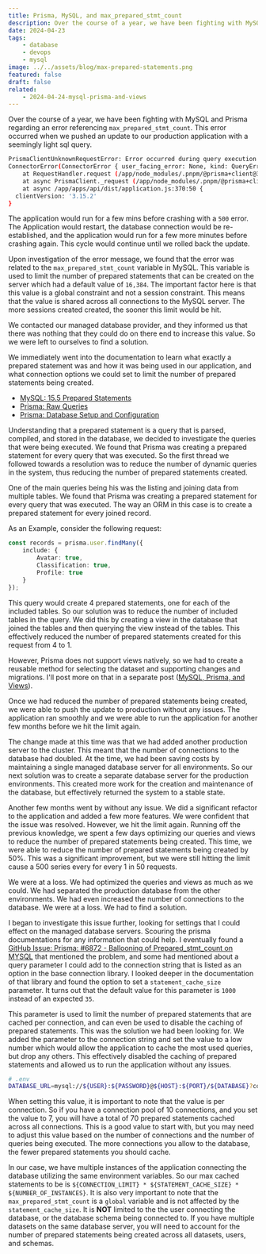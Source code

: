 ```yaml
---
title: Prisma, MySQL, and max_prepared_stmt_count
description: Over the course of a year, we have been fighting with MySQL and Prisma regarding an error referencing max_prepared_stmt_count. This is how we resolved it.
date: 2024-04-23
tags:
    - database
    - devops
    - mysql
image: ../../assets/blog/max-prepared-statements.png
featured: false
draft: false
related:
    - 2024-04-24-mysql-prisma-and-views
---
```


Over the course of a year, we have been fighting with MySQL and Prisma regarding an error referencing `max_prepared_stmt_count`. This error occurred when we pushed an update to our production application with a seemingly light sql query.

```sh
PrismaClientUnknownRequestError: Error occurred during query execution:
ConnectorError(ConnectorError { user_facing_error: None, kind: QueryError(Server(ServerError { code: 1461, message: "Can't create more than max_prepared_stmt_count statements (current value: 16382)", state: "42000" })) })
    at RequestHandler.request (/app/node_modules/.pnpm/@prisma+client@3.15.2_prisma@3.15.2/node_modules/@prisma/client/runtime/index.js:49026:15)
    at async PrismaClient._request (/app/node_modules/.pnpm/@prisma+client@3.15.2_prisma@3.15.2/node_modules/@prisma/client/runtime/index.js:49919:18)
    at async /app/apps/api/dist/application.js:370:50 {
  clientVersion: '3.15.2'
}
```

The application would run for a few mins before crashing with a `500` error. The Application would restart, the database connection would be re-established, and the application would run for a few more minutes before crashing again. This cycle would continue until we rolled back the update.

Upon investigation of the error message, we found that the error was related to the `max_prepared_stmt_count` variable in MySQL. This variable is used to limit the number of prepared statements that can be created on the server which had a default value of `16,384`. The important factor here is that this value is a global constraint and not a session constraint. This means that the value is shared across all connections to the MySQL server. The more sessions created created, the sooner this limit would be hit.

We contacted our managed database provider, and they informed us that there was nothing that they could do on there end to increase this value. So we were left to ourselves to find a solution.

We immediately went into the documentation to learn what exactly a prepared statement was and how it was being used in our application, and what connection options we could set to limit the number of prepared statements being created.

-   [MySQL: 15.5 Prepared Statements](https://dev.mysql.com/doc/refman/8.0/en/sql-prepared-statements.html)
-   [Prisma: Raw Queries](https://www.prisma.io/docs/orm/prisma-client/queries/raw-database-access/raw-queries)
-   [Prisma: Database Setup and Configuration](https://www.prisma.io/docs/orm/prisma-client/setup-and-configuration/databases-connections/connection-pool)

Understanding that a prepared statement is a query that is parsed, compiled, and stored in the database, we decided to investigate the queries that were being executed. We found that Prisma was creating a prepared statement for every query that was executed. So the first thread we followed towards a resolution was to reduce the number of dynamic queries in the system, thus reducing the number of prepared statements created.

One of the main queries being his was the listing and joining data from multiple tables. We found that Prisma was creating a prepared statement for every query that was executed. The way an ORM in this case is to create a prepared statement for every joined record.

As an Example, consider the following request:

```ts
const records = prisma.user.findMany({
    include: {
        Avatar: true,
        Classification: true,
        Profile: true
    }
});
```

This query would create 4 prepared statements, one for each of the included tables. So our solution was to reduce the number of included tables in the query. We did this by creating a view in the database that joined the tables and then querying the view instead of the tables. This effectively reduced the number of prepared statements created for this request from 4 to 1.

However, Prisma does not support views natively, so we had to create a reusable method for selecting the dataset and supporting changes and migrations. I'll post more on that in a separate post ([MySQL, Prisma, and Views](/blog/2024-04-24-mysql-prisma-and-views)).

Once we had reduced the number of prepared statements being created, we were able to push the update to production without any issues. The application ran smoothly and we were able to run the application for another few months before we hit the limit again.

The change made at this time was that we had added another production server to the cluster. This meant that the number of connections to the database had doubled. At the time, we had been saving costs by maintaining a single managed database server for all environments. So our next solution was to create a separate database server for the production environments. This created more work for the creation and maintenance of the database, but effectively returned the system to a stable state.

Another few months went by without any issue. We did a significant refactor to the application and added a few more features. We were confident that the issue was resolved. However, we hit the limit again. Running off the previous knowledge, we spent a few days optimizing our queries and views to reduce the number of prepared statements being created. This time, we were able to reduce the number of prepared statements being created by 50%. This was a significant improvement, but we were still hitting the limit cause a 500 series every for every 1 in 50 requests.

We were at a loss. We had optimized the queries and views as much as we could. We had separated the production database from the other environments. We had even increased the number of connections to the database. We were at a loss. We had to find a solution.

I began to investigate this issue further, looking for settings that I could effect on the managed database servers. Scouring the prisma documentations for any information that could help. I eventually found a [GitHub Issue: Prisma: #6872 - Ballooning of Prepared_stmt_count on MYSQL](https://github.com/prisma/prisma/issues/6872) that mentioned the problem, and some had mentioned about a query parameter I could add to the connection string that is listed as an option in the base connection library. I looked deeper in the documentation of that library and found the option to set a `statement_cache_size` parameter. It turns out that the default value for this parameter is `1000` instead of an expected `35`.

This parameter is used to limit the number of prepared statements that are cached per connection, and can even be used to disable the caching of prepared statements. This was the solution we had been looking for. We added the parameter to the connection string and set the value to a low number which would allow the application to cache the most used queries, but drop any others. This effectively disabled the caching of prepared statements and allowed us to run the application without any issues.

```bash
# .env
DATABASE_URL=mysql://${USER}:${PASSWORD}@${HOST}:${PORT}/${DATABASE}?connection_limit=10&statement_cache_size=7
```

When setting this value, it is important to note that the value is per connection. So if you have a connection pool of 10 connections, and you set the value to 7, you will have a total of 70 prepared statements cached across all connections. This is a good value to start with, but you may need to adjust this value based on the number of connections and the number of queries being executed. The more connections you allow to the database, the fewer prepared statements you should cache.

In our case, we have multiple instances of the application connecting the database utilizing the same environment variables. So our max cached statements to be is `${CONNECTION_LIMIT} * ${STATEMENT_CACHE_SIZE} * ${NUMBER_OF_INSTANCES}`. It is also very important to note that the `max_prepared_stmt_count` is a `global` variable and is not affected by the `statement_cache_size`. It is **NOT** limited to the the user connecting the database, or the database schema being connected to. If you have multiple datasets on the same database server, you will need to account for the number of prepared statements being created across all datasets, users, and schemas.
